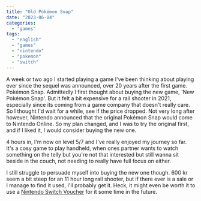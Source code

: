 ```yaml
---
title: "Old Pokémon Snap"
date: "2023-06-04"
categories: 
  - "games"
tags: 
  - "english"
  - "games"
  - "nintendo"
  - "pokemon"
  - "switch"
---
```


A week or two ago I started playing a game I've been thinking about playing ever since the sequel was announced, over 20 years after the first game. Pokémon Snap. Admittedly I first thought about buying the new game, 'New Pokémon Snap'. But it felt a bit expensive for a rail shooter in 2021, especially since its coming from a game company that doesn't really care. So I thought I'd wait for a while, see if the price dropped. Not very long after however, Nintendo announced that the original Pokémon Snap would come to Nintendo Online. So my plan changed, and I was to try the original first, and if I liked it, I would consider buying the new one.

4 hours in, I'm now on level 5/7 and I've really enjoyed my journey so far. It's a cosy game to play handheld, when ones partner wants to watch something on the telly but you're not that interested but still wanna sit beside in the couch, not needing to really have full focus on either.

I still struggle to persuade myself into buying the new one though. 600 kr seem a bit steep for an 11 hour long rail shooter, but if there ever is a sale or I manage to find it used, I'll probably get it. Heck, it might even be worth it to use a [Nintendo Switch Voucher](https://www.nintendo.com/whatsnew/nintendo-switch-online-member-exclusive-save-on-two-digital-games/) for it some time in the future.
